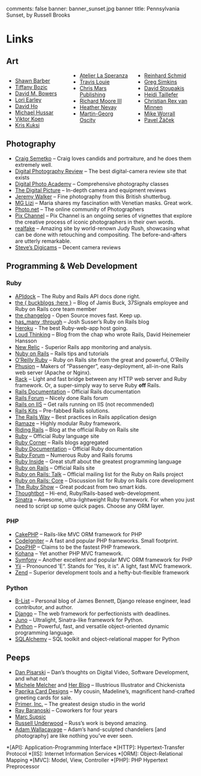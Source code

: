 comments: false
banner: banner_sunset.jpg
banner title: Pennsylvania Sunset, by Russell Brooks

# Links

## Art

<div style="column-count: 3; -moz-column-count: 3; -webkit-column-count: 3">
  <ul>
    <li><a href="http://www.sdbarber.com">Shawn Barber</a></li>
    <li><a href="http://www.tiffanybozic.net">Tiffany Bozic</a></li>
    <li><a href="http://www.dmbowers.com">David M. Bowers</a></li>
    <li><a href="http://www.loriearley.com">Lori Earley</a></li>
    <li><a href="http://www.davidho.com">David Ho</a></li>
    <li><a href="http://www.michaelhussar.com">Michael Hussar</a></li>
    <li><a href="http://www.viktorkoen.com">Viktor Koen</a></li>
    <li><a href="http://kuksi.com">Kris Kuksi</a></li>
    <li><a href="http://www.lasperanza.com">Atelier La Speranza</a></li>
    <li><a href="http://www.travislouie.com">Travis Louie</a></li>
    <li><a href="http://www.chrismarspublishing.com">Chris Mars Publishing</a></li>
    <li><a href="http://www.rmooresculptures.com">Richard Moore III</a></li>
    <li><a href="http://www.nevayburke.freeserve.co.uk">Heather Nevay</a></li>
    <li><a href="http://www.visionart-malerei.de">Martin-Georg Oscity</a></li>
    <li><a href="http://www.reinhardschmid.de">Reinhard Schmid</a></li>
    <li><a href="http://www.imscared.com">Greg Simkins</a></li>
    <li><a href="http://www.davidstoupakis.com">David Stoupakis</a></li>
    <li><a href="http://www.heiditaillefer.com">Heidi Taillefer</a></li>
    <li><a href="http://www.seevanminnen.com">Christian Rex van Minnen</a></li>
    <li><a href="http://www.mikeworrall.com">Mike Worrall</a></li>
    <li><a href="http://www.pavelzacek.cz">Pavel Žáček</a></li>
  </ul>
</div>

## Photography

* [Craig Semetko](http://craigsemetko.com/) &#8211; Craig loves candids and portraiture, and he does them extremely well.
* [Digital Photography Review](http://www.dpreview.com/) &#8211; The best digital-camera review site that exists
* [Digital Photo Academy](http://www.digitalphotoacademy.com/) &#8211; Comprehensive photography classes
* [The Digital Picture](http://www.the-digital-picture.com/) &#8211; In-depth camera and equipment reviews
* [Jeremy Walker](http://www.jeremywalker.co.uk/) &#8211; Fine photography from this British shutterbug.
* [MG Lizi](http://imagepro.photography.com/MariaGraziaLenzini) &#8211; Maria shares my fascination with Venetian masks. Great work.
* [Photo.net](http://photo.net/) &#8211; The online community of Photographers
* [Pix Channel](http://www.pixchannel.com/) &#8211; Pix Channel is an ongoing series of vignettes that explore the creative process of iconic photographers in their own words.
* [realfake](http://www.real-fake.com/) &#8211; Amazing site by world-renown Judy Rush, showcasing what can be done with retouching and compositing. The before-and-afters are utterly remarkable.
* [Steve&#8217;s Digicams](http://www.steves-digicams.com/) &#8211; Decent camera reviews

## Programming & Web Development

### Ruby

* [APIdock](http://apidock.com/) &#8211; The Ruby and Rails API docs done right.
* [the { buckblogs :here }](http://weblog.jamisbuck.org/) &#8211; Blog of Jamis Buck, 37Signals employee and Ruby on Rails core team member
* [the changelog](http://thechangelog.com/) - Open Source moves fast. Keep up.
* [has_many :through](http://blog.hasmanythrough.com/) &#8211; Josh Susser&#8217;s Ruby on Rails blog
* [Heroku](http://heroku.com/) - The best Ruby-web-app host going.
* [Loud Thinking](http://www.loudthinking.com/) &#8211; Blog from the chap who wrote Rails, David Heinemeier Hansson
* [New Relic](http://www.newrelic.com/) - Superior Rails app monitoring and analysis.
* [Nuby on Rails](http://www.nubyonrails.com/) &#8211; Rails tips and tutorials
* [O’Reilly Ruby](http://oreillynet.com/ruby/) &#8211; Ruby on Rails site from the great and powerful, O&#8217;Reilly
* [Phusion](http://www.phusion.nl/) &#8211; Makers of &#8220;Passenger&#8221;, easy-deployment, all-in-one Rails web server (Apache or Nginx).
* [Rack](http://rack.rubyforge.org/) &#8211; Light and fast bridge between any HTTP web server and Ruby framework. Or, a super-simply way to serve Ruby **off** Rails.
* [Rails Documentation](http://api.rubyonrails.com/) &#8211; Official Rails documentation
* [Rails Forum](http://www.railsforum.com/) &#8211; Nicely done Rails forum
* [Rails on IIS](http://mvolo.com/blogs/serverside/archive/2007/02/18/10-steps-to-get-Ruby-on-Rails-running-on-Windows-with-IIS-FastCGI.aspx) &#8211; Get rails running on IIS (not recommended)
* [Rails Kits](http://railskits.com/) &#8211; Pre-fabbed Rails solutions.
* [The Rails Way](http://www.therailsway.com/) &#8211; Best practices in Rails application design
* [Ramaze](http://ramaze.net/) &#8211; Highly modular Ruby framework.
* [Riding Rails](http://weblog.rubyonrails.org/) &#8211; Blog at the official Ruby on Rails site
* [Ruby](http://www.ruby-lang.org/) &#8211; Official Ruby language site
* [Ruby Corner](http://www.rubycorner.com/) &#8211; Rails blogs aggregated
* [Ruby Documentation](http://www.ruby-doc.org/) &#8211; Official Ruby documentation
* [Ruby Forum](http://www.ruby-forum.com/) &#8211; Numerous Ruby and Rails forums
* [Ruby Inside](http://www.rubyinside.com/) &#8211; Great stuff about the greatest programming language
* [Ruby on Rails](http://www.rubyonrails.com/) &#8211; Official Rails site
* [Ruby on Rails: Talk](http://groups.google.com/group/rubyonrails-talk/) &#8211; Official mailing list for the Ruby on Rails project
* [Ruby on Rails: Core](http://groups.google.com/group/rubyonrails-core/) &#8211; Discussion list for Ruby on Rails core development
* [The Ruby Show](http://5by5.tv/rubyshow) &#8211; Great podcast from two smart kids.
* [Thoughtbot](http://thoughtbot.com/) &#8211; Hi-end, Ruby/Rails-based web-development.
* [Sinatra](http://www.sinatrarb.com/) &#8211; Awesome, ultra-lightweight Ruby framework. For when you just need to script up some quick pages. Choose any ORM layer.

### PHP

* [CakePHP](http://cakephp.org/) &#8211; Rails-like MVC ORM framework for PHP
* [CodeIgniter](http://codeigniter.com/) &#8211; A fast and popular PHP frameworks. Small footprint.
* [DooPHP](http://doophp.com/) &#8211; Claims to be the fastest PHP framework.
* [Kohana](http://kohanaphp.com/) &#8211; Yet another PHP MVC framework.
* [Symfony](http://www.symfony-project.org/) &#8211; Another excellent and popular MVC ORM framework for PHP
* [Yii](http://www.yiiframework.com/) &#8211; Pronounced &#8219;E&#8220;. Stands for &#8219;Yes, it is&#8220;. A light, fast MVC framework.
* [Zend](http://www.zend.com/) &#8211; Superior development tools and a hefty-but-flexible framework

### Python

* [B-List](http://www.b-list.org/) &#8211; Personal blog of James Bennett, Django release engineer, lead contributor, and author.
* [Django](http://www.djangoproject.com/) &#8211; The web framework for perfectionists with deadlines.
* [Juno](http://brianreily.com/project/juno/) &#8211; Ultralight, Sinatra-like framework for Python.
* [Python](http://www.python.org/) &#8211; Powerful, fast, and versatile object-oriented dynamic programming language.
* [SQLAlchemy](http://www.sqlalchemy.org/) &#8211; SQL toolkit and object-relational mapper for Python

## Peeps

* [Dan Pisarski](http://www.danpisarski.com/) &#8211; Dan’s thoughts on Digital Video, Software Development, and what not
* [Michele Melcher](http://michelemelcher.com/) and [Her Blog](http://melcherillustration.blogspot.com/) &#8211; Illustrious Illustrator and Chickenista
* [Paprika Card Designs](http://www.paprikacarddesigns.etsy.com) &#8211; My cousin, Madeline&#8217;s, magnificent hand-crafted greeting cards for sale.
* [Primer, Inc.](http://www.primerinc.com/) &#8211; The greatest design studio in the world
* [Ray Baranoski](http://www.baranoski.com/) &#8211; Coworkers for four years
* [Marc Supsic](http://www.marcsupsic.com/)
* [Russell Underwood](http://www.russellunderwood.com/) &#8211; Russ&#8217;s work is beyond amazing.
* [Adam Wallacavage](http://www.adamwallacavage.com/) &#8211; Adam&#8217;s hand-sculpted chandeliers [and photography] are like nothing you&#8217;ve ever seen.

*[API]: Application-Programming Interface
*[HTTP]: Hypertext-Transfer Protocol
*[IIS]: Internet Information Services
*[ORM]: Object-Relational Mapping
*[MVC]: Model, View, Controller
*[PHP]: PHP Hypertext Preprocessor